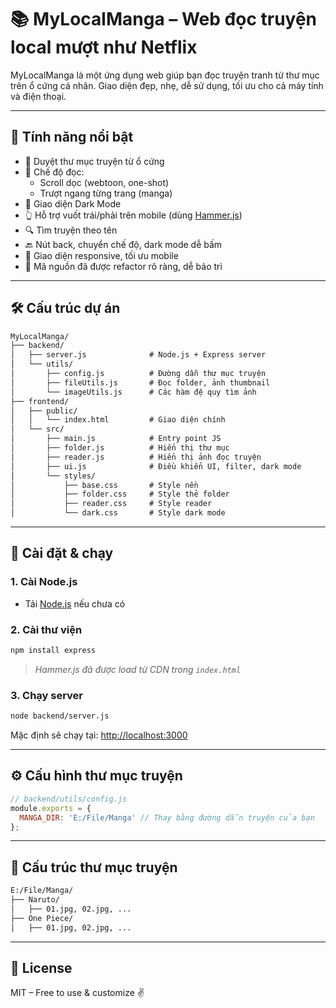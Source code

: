 # 📚 MyLocalManga – Web đọc truyện local mượt như Netflix

MyLocalManga là một ứng dụng web giúp bạn đọc truyện tranh từ thư mục trên ổ cứng cá nhân. Giao diện đẹp, nhẹ, dễ sử dụng, tối ưu cho cả máy tính và điện thoại.

---

## 🚀 Tính năng nổi bật

- 📂 Duyệt thư mục truyện từ ổ cứng
- 📖 Chế độ đọc:
  - Scroll dọc (webtoon, one-shot)
  - Trượt ngang từng trang (manga)
- 🌙 Giao diện Dark Mode
- 👆 Hỗ trợ vuốt trái/phải trên mobile (dùng [Hammer.js](https://hammerjs.github.io))
- 🔍 Tìm truyện theo tên
- 🔙 Nút back, chuyển chế độ, dark mode dễ bấm
- 📱 Giao diện responsive, tối ưu mobile
- 🧱 Mã nguồn đã được refactor rõ ràng, dễ bảo trì

---

## 🛠️ Cấu trúc dự án

```txt
MyLocalManga/
├── backend/
│   ├── server.js              # Node.js + Express server
│   └── utils/
│       ├── config.js          # Đường dẫn thư mục truyện
│       ├── fileUtils.js       # Đọc folder, ảnh thumbnail
│       └── imageUtils.js      # Các hàm đệ quy tìm ảnh
├── frontend/
│   ├── public/
│   │   └── index.html         # Giao diện chính
│   └── src/
│       ├── main.js            # Entry point JS
│       ├── folder.js          # Hiển thị thư mục
│       ├── reader.js          # Hiển thị ảnh đọc truyện
│       ├── ui.js              # Điều khiển UI, filter, dark mode
│       └── styles/
│           ├── base.css       # Style nền
│           ├── folder.css     # Style thẻ folder
│           ├── reader.css     # Style reader
│           └── dark.css       # Style dark mode
```

---

## 🔧 Cài đặt & chạy

### 1. Cài Node.js

- Tải [Node.js](https://nodejs.org/en) nếu chưa có

### 2. Cài thư viện

```bash
npm install express
```

> *Hammer.js đã được load từ CDN trong `index.html`*

### 3. Chạy server

```bash
node backend/server.js
```

Mặc định sẽ chạy tại: [http://localhost:3000](http://localhost:3000)

---

## ⚙️ Cấu hình thư mục truyện

```js
// backend/utils/config.js
module.exports = {
  MANGA_DIR: 'E:/File/Manga' // Thay bằng đường dẫn truyện của bạn
};
```

---

## 📸 Cấu trúc thư mục truyện

```txt
E:/File/Manga/
├── Naruto/
│   ├── 01.jpg, 02.jpg, ...
├── One Piece/
│   ├── 01.jpg, 02.jpg, ...
```

---

## 📜 License

MIT – Free to use & customize ✌️